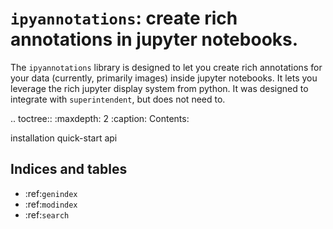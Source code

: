 # `ipyannotations`: create rich annotations in jupyter notebooks.

The `ipyannotations` library is designed to let you create rich annotations
for your data (currently, primarily images) inside jupyter notebooks. It lets
you leverage the rich jupyter display system from python. It was designed to
integrate with `superintendent`, but does not need to.

.. toctree::
   :maxdepth: 2
   :caption: Contents:

   installation
   quick-start
   api



## Indices and tables

* :ref:`genindex`
* :ref:`modindex`
* :ref:`search`
